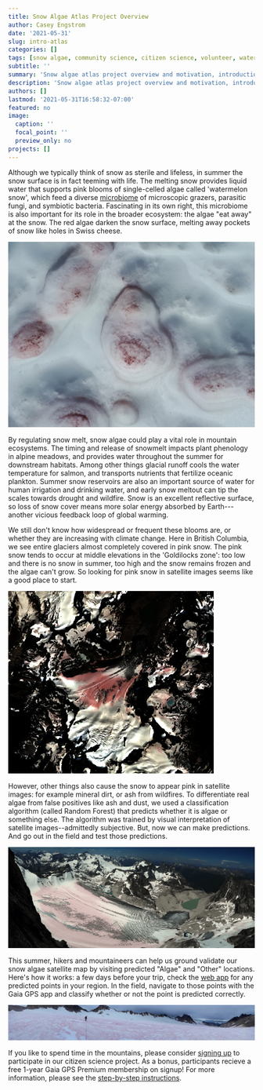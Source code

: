 ```yaml
---
title: Snow Algae Atlas Project Overview
author: Casey Engstrom
date: '2021-05-31'
slug: intro-atlas
categories: []
tags: [snow algae, community science, citizen science, volunteer, watermelon snow, satellite, ground validation, Quarmby Lab, Simon Fraser University, British Columbia]
subtitle: ''
summary: 'Snow algae atlas project overview and motivation, introduction to community citizen science project to map snow algae and ground validate satellite imagery'
description: 'Snow algae atlas project overview and motivation, introduction to community citizen science project to map snow algae and ground validate satellite imagery'
authors: []
lastmod: '2021-05-31T16:58:32-07:00'
featured: no
image:
  caption: ''
  focal_point: ''
  preview_only: no
projects: []
---
```


Although we typically think of snow as sterile and lifeless, in summer the snow surface is in fact teeming with life. The melting snow provides liquid water that supports pink blooms of single-celled algae called 'watermelon snow', which feed a diverse [microbiome](https://blog.alpineclubofcanada.ca/state-of-the-mountains/2020/4/14/watermelon-snow-a-microscopic-serengeti) of microscopic grazers, parasitic fungi, and symbiotic bacteria. Fascinating in its own right, this microbiome is also important for its role in the broader ecosystem: the algae "eat away" at the snow. The red algae darken the snow surface, melting away pockets of snow like holes in Swiss cheese. 

![albedo-effect](albedo_effect.jpg)

By regulating snow melt, snow algae could play a vital role in mountain ecosystems. The timing and release of snowmelt impacts plant phenology in alpine meadows, and provides water throughout the summer for downstream habitats. Among other things glacial runoff cools the water temperature for salmon, and transports nutrients that fertilize oceanic plankton. Summer snow reservoirs are also an important source of water for human irrigation and drinking water, and early snow meltout can tip the scales towards drought and wildfire. Snow is an excellent reflective surface, so loss of snow cover means more solar energy absorbed by Earth---another vicious feedback loop of global warming.

We still don't know how widespread or frequent these blooms are, or whether they are increasing with climate change. Here in British Columbia, we see entire glaciers almost completely covered in pink snow. The pink snow tends to occur at middle elevations in the 'Goldilocks zone': too low and there is no snow in summer, too high and the snow remains frozen and the algae can't grow. So looking for pink snow in satellite images seems like a good place to start. 


![Satellite image of pink snow on the Vowell Glacier, Bugaboos, 2020](s2-vowell.png)

However, other things also cause the snow to appear pink in satellite images: for example mineral dirt, or ash from wildfires. To differentiate real algae from false positives like ash and dust, we used a classification algorithm (called Random Forest) that predicts whether it is algae or something else. The algorithm was trained by visual interpretation of satellite images--admittedly subjective. But, now we can make predictions. And go out in the field and test those predictions.


![Pink Snow on the Vowell Glacier, Bugaboos, 2020](vowell.png)

This summer, hikers and mountaineers can help us ground validate our snow algae satellite map by visiting predicted "Algae" and "Other" locations. Here's how it works: a few days before your trip, check the [web app](https://caseyengstrom.users.earthengine.app/view/snow-algae-ground-truth) for any predicted points in your region. In the field, navigate to those points with the Gaia GPS app and classify whether or not the point is predicted correctly.

![catamount](cat4.jpg)

If you like to spend time in the mountains, please consider [signing up](https://form.jotform.com/211555732971055) to participate in our citizen science project. As a bonus, participants recieve a free 1-year Gaia GPS Premium membership on signup! For more information, please see the [step-by-step instructions](https://caseyengstrom.ca/blog/volunteer-protocol/). 
